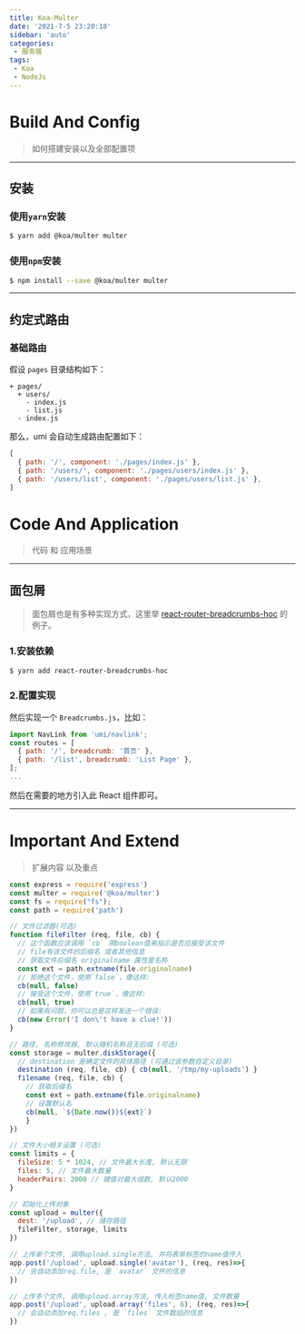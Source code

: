 ```yaml
---
title: Koa-Multer
date: '2021-7-5 23:20:18'
sidebar: 'auto'
categories:
 - 服务端
tags:
 - Koa
 - NodeJs
---
```


# Build And Config

> 如何搭建安装以及全部配置项

---

## 安装

### 使用`yarn`安装

```bash
$ yarn add @koa/multer multer
```

### 使用`npm`安装

```bash
$ npm install --save @koa/multer multer
```



---

## 约定式路由

### 基础路由

假设 `pages` 目录结构如下：

```text
+ pages/
  + users/
    - index.js
    - list.js
  - index.js
```

那么，umi 会自动生成路由配置如下：

```js
[
  { path: '/', component: './pages/index.js' },
  { path: '/users/', component: './pages/users/index.js' },
  { path: '/users/list', component: './pages/users/list.js' },
]
```

# Code And Application

> 代码 和 应用场景

---

## 面包屑

>  面包屑也是有多种实现方式，这里举 [react-router-breadcrumbs-hoc](https://github.com/icd2k3/react-router-breadcrumbs-hoc) 的例子。

### 1.安装依赖

```bash
$ yarn add react-router-breadcrumbs-hoc
```

### 2.配置实现

然后实现一个 `Breadcrumbs.js`，比如：

```js
import NavLink from 'umi/navlink';
const routes = [
  { path: '/', breadcrumb: '首页' },
  { path: '/list', breadcrumb: 'List Page' },
];
...
```

然后在需要的地方引入此 React 组件即可。

---

# Important And Extend

> 扩展内容 以及重点

```js
const express = require('express')
const multer = require('@koa/multer')
const fs = require("fs");
const path = require('path')

// 文件过滤器(可选)
function fileFilter (req, file, cb) { 
  // 这个函数应该调用 `cb` 用boolean值来指示是否应接受该文件
  // file有该文件的后缀名 或者其他信息
  // 获取文件后缀名 originalname 属性是名称
  const ext = path.extname(file.originalname)
  // 拒绝这个文件，使用`false`，像这样:
  cb(null, false)
  // 接受这个文件，使用`true`，像这样:
  cb(null, true)
  // 如果有问题，你可以总是这样发送一个错误:
  cb(new Error('I don\'t have a clue!'))
}

// 路径, 名称修改器, 默认随机名称且无后缀 (可选)
const storage = multer.diskStorage({
  // destination 是确定文件的具体路径 (可通过该参数自定义目录)
  destination (req, file, cb) { cb(null, '/tmp/my-uploads') }
  filename (req, file, cb) {
  	// 获取后缀名
  	const ext = path.extname(file.originalname)
    // 设置默认名 
    cb(null, `${Date.now()}${ext}`)
	}
})

// 文件大小相关设置 (可选)
const limits = { 
  fileSize: 5 * 1024, // 文件最大长度, 默认无限	
  files: 5, // 文件最大数量
  headerPairs: 2000 // 键值对最大组数, 默认2000
}

// 初始化上传对象
const upload = multer({
  dest: '/upload', // 储存路径
  fileFilter, storage, limits
})

// 上传单个文件, 调用upload.single方法, 并将表单标签的name值传入
app.post('/upload', upload.single('avatar'), (req, res)=>{
  // 会自动添加req.file, 是 `avatar` 文件的信息
})

// 上传多个文件, 调用upload.array方法, 传入标签name值, 文件数量
app.post('/upload', upload.array('files', 6), (req, res)=>{
  // 会自动添加req.files , 是 `files` 文件数组的信息
})
```





